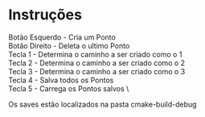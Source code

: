 # Instruções

Botão Esquerdo - Cria um Ponto \
Botão Direito - Deleta o ultimo Ponto \
Tecla 1 - Determina o caminho a ser criado como o 1 \
Tecla 2 - Determina o caminho a ser criado como o 2 \
Tecla 3 - Determina o caminho a ser criado como o 3 \
Tecla 4 - Salva todos os Pontos \
Tecla 5 - Carrega os Pontos salvos \

Os saves estão localizados na pasta cmake-build-debug


